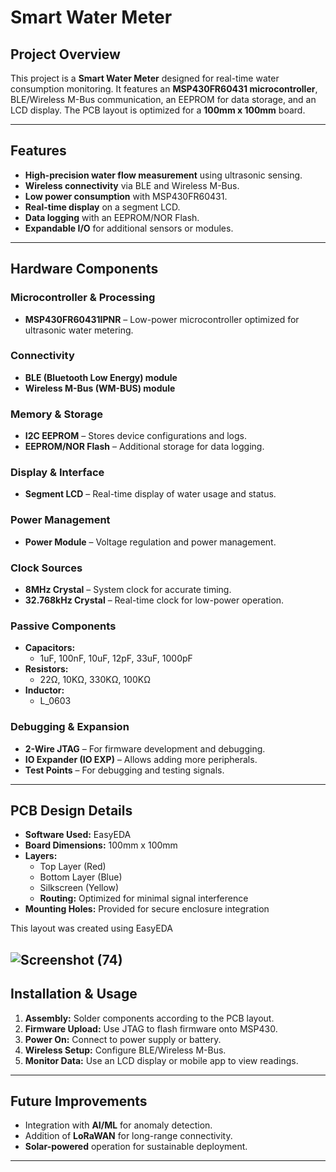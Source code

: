 # **Smart Water Meter**  

## **Project Overview**  
This project is a **Smart Water Meter** designed for real-time water consumption monitoring. It features an **MSP430FR60431 microcontroller**, BLE/Wireless M-Bus communication, an EEPROM for data storage, and an LCD display. The PCB layout is optimized for a **100mm x 100mm** board.

---

## **Features**  
- **High-precision water flow measurement** using ultrasonic sensing.  
- **Wireless connectivity** via BLE and Wireless M-Bus.  
- **Low power consumption** with MSP430FR60431.  
- **Real-time display** on a segment LCD.  
- **Data logging** with an EEPROM/NOR Flash.  
- **Expandable I/O** for additional sensors or modules.  

---

## **Hardware Components**  

### **Microcontroller & Processing**
- **MSP430FR60431IPNR** – Low-power microcontroller optimized for ultrasonic water metering.

### **Connectivity**
- **BLE (Bluetooth Low Energy) module**  
- **Wireless M-Bus (WM-BUS) module**  

### **Memory & Storage**
- **I2C EEPROM** – Stores device configurations and logs.  
- **EEPROM/NOR Flash** – Additional storage for data logging.  

### **Display & Interface**
- **Segment LCD** – Real-time display of water usage and status.  

### **Power Management**
- **Power Module** – Voltage regulation and power management.  

### **Clock Sources**
- **8MHz Crystal** – System clock for accurate timing.  
- **32.768kHz Crystal** – Real-time clock for low-power operation.  

### **Passive Components**
- **Capacitors:**  
  - 1uF, 100nF, 10uF, 12pF, 33uF, 1000pF  
- **Resistors:**  
  - 22Ω, 10KΩ, 330KΩ, 100KΩ  
- **Inductor:**  
  - L_0603  

### **Debugging & Expansion**
- **2-Wire JTAG** – For firmware development and debugging.  
- **IO Expander (IO EXP)** – Allows adding more peripherals.  
- **Test Points** – For debugging and testing signals.  

---

## **PCB Design Details**  
- **Software Used:** EasyEDA  
- **Board Dimensions:** 100mm x 100mm  
- **Layers:**  
  - Top Layer (Red)  
  - Bottom Layer (Blue)  
  - Silkscreen (Yellow)  
  - **Routing:** Optimized for minimal signal interference  
- **Mounting Holes:** Provided for secure enclosure integration

This layout was created using EasyEDA
  
![Screenshot (74)](https://github.com/user-attachments/assets/b69a2068-eaf5-4368-92a4-ce94ca3be6d9)
---

## **Installation & Usage**  
1. **Assembly:** Solder components according to the PCB layout.  
2. **Firmware Upload:** Use JTAG to flash firmware onto MSP430.  
3. **Power On:** Connect to power supply or battery.  
4. **Wireless Setup:** Configure BLE/Wireless M-Bus.  
5. **Monitor Data:** Use an LCD display or mobile app to view readings.  

---

## **Future Improvements**  
- Integration with **AI/ML** for anomaly detection.  
- Addition of **LoRaWAN** for long-range connectivity.  
- **Solar-powered** operation for sustainable deployment.  

---

